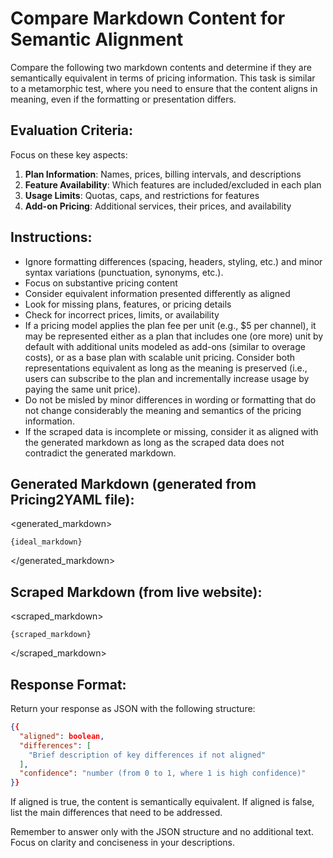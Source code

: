 # Compare Markdown Content for Semantic Alignment

Compare the following two markdown contents and determine if they are semantically equivalent in terms of pricing information. This task is similar to a metamorphic test, where you need to ensure that the content aligns in meaning, even if the formatting or presentation differs.

## Evaluation Criteria:

Focus on these key aspects:
1. **Plan Information**: Names, prices, billing intervals, and descriptions
2. **Feature Availability**: Which features are included/excluded in each plan
3. **Usage Limits**: Quotas, caps, and restrictions for features
4. **Add-on Pricing**: Additional services, their prices, and availability

## Instructions:

- Ignore formatting differences (spacing, headers, styling, etc.) and minor syntax variations (punctuation, synonyms, etc.).
- Focus on substantive pricing content
- Consider equivalent information presented differently as aligned
- Look for missing plans, features, or pricing details
- Check for incorrect prices, limits, or availability
- If a pricing model applies the plan fee per unit (e.g., $5 per channel), it may be represented either as a plan that includes one (ore more) unit by default with additional units modeled as add-ons (similar to overage costs), or as a base plan with scalable unit pricing. Consider both representations equivalent as long as the meaning is preserved (i.e., users can subscribe to the plan and incrementally increase usage by paying the same unit price).
- Do not be misled by minor differences in wording or formatting that do not change considerably the meaning and semantics of the pricing information.
- If the scraped data is incomplete or missing, consider it as aligned with the generated markdown as long as the scraped data does not contradict the generated markdown.

## Generated Markdown (generated from Pricing2YAML file):
<generated_markdown>
```
{ideal_markdown}
```
</generated_markdown>

## Scraped Markdown (from live website):
<scraped_markdown>
```
{scraped_markdown}
```
</scraped_markdown>

## Response Format:

Return your response as JSON with the following structure:
```json
{{
  "aligned": boolean,
  "differences": [
    "Brief description of key differences if not aligned"
  ],
  "confidence": "number (from 0 to 1, where 1 is high confidence)"
}}
```

If aligned is true, the content is semantically equivalent.
If aligned is false, list the main differences that need to be addressed.

Remember to answer only with the JSON structure and no additional text. Focus on clarity and conciseness in your descriptions.